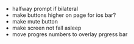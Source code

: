 - halfway prompt if bilateral
- make buttons higher on page for ios bar?
- make mute button
- make screen not fall asleep
- move progres numbers to overlay prgress bar